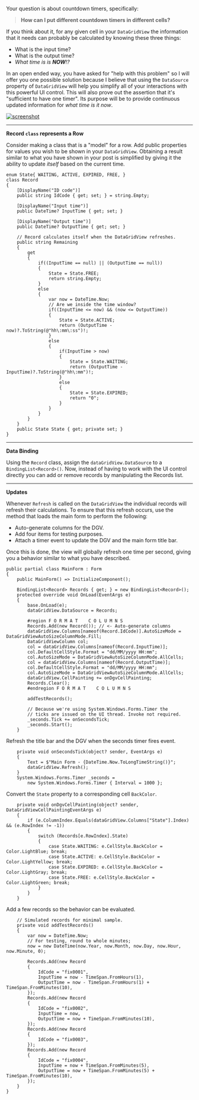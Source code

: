 Your question is about countdown timers, specifically:
>**How can I put different countdown timers in different cells?**

If you think about it, for any given cell in your `DataGridView` the information that it needs can probably be calculated by knowing these three things:
- What is the input time?
- What is the output time?
- _What time is is **NOW**!?_

In an open ended way, you have asked for "help with this problem" so I will offer you one possible solution because I believe that using the `DataSource` property of `DataGridView` will help you simplify all of your interactions with this powerful UI control. This will also prove out the assertion that it's "sufficient to have one timer". Its purpose will be to provide continuous updated information for _what time is it now_.  

[![screenshot][1]][1]

***
**Record `class` represents a Row**

Consider making a class that is a "model" for a row. Add public properties for values you wish to be shown in your `DataGridView`. Obtaining a result similar to what you have shown in your post is simplified by giving it the ability to update _itself_ based on the current time.

    enum State{ WAITING, ACTIVE, EXPIRED, FREE, }
    class Record
    {
        [DisplayName("ID code")]
        public string IdCode { get; set; } = string.Empty;

        [DisplayName("Input time")]
        public DateTime? InputTime { get; set; }

        [DisplayName("Output time")]
        public DateTime? OutputTime { get; set; }

        // Record calculates itself when the DataGridView refreshes.
        public string Remaining
        {
            get
            {
                if((InputTime == null) || (OutputTime == null))
                {
                    State = State.FREE;
                    return string.Empty;
                }
                else
                {
                    var now = DateTime.Now;
                    // Are we inside the time window?
                    if((InputTime <= now) && (now <= OutputTime))
                    {
                        State = State.ACTIVE;
                        return (OutputTime - now)?.ToString(@"hh\:mm\:ss")!;
                    }
                    else
                    {
                        if(InputTime > now)
                        {
                            State = State.WAITING;
                            return (OutputTime - InputTime)?.ToString(@"hh\:mm")!;
                        }
                        else
                        {
                            State = State.EXPIRED;
                            return "0";
                        }
                    }
                }
            }
        }
        public State State { get; private set; }
    }

***
**Data Binding**

Using the `Record` class, assign the `dataGridView.DataSource` to a `BindingList<Record>()`. Now, instead of having to work with the UI control directly you can add or remove records by manipulating the Records list.

***
**Updates**

Whenever `Refresh` is called on the `DataGridView` the individual records will refresh their calculations. To ensure that this refresh occurs, use the method that loads the main form to perform the following:

- Auto-generate columns for the DGV.
- Add four items for testing purposes.
- Attach a timer event to update the DGV and the main form title bar.

Once this is done, the view will globally refresh one time per second, giving you a behavior similar to what you have described.

    public partial class MainForm : Form
    {
        public MainForm() => InitializeComponent();

        BindingList<Record> Records { get; } = new BindingList<Record>();
        protected override void OnLoad(EventArgs e)
        {
            base.OnLoad(e);
            dataGridView.DataSource = Records;

            #region F O R M A T    C O L U M N S
            Records.Add(new Record()); // <- Auto-generate columns
            dataGridView.Columns[nameof(Record.IdCode)].AutoSizeMode = DataGridViewAutoSizeColumnMode.Fill;
            DataGridViewColumn col;
            col = dataGridView.Columns[nameof(Record.InputTime)];
            col.DefaultCellStyle.Format = "dd/MM/yyyy HH:mm";
            col.AutoSizeMode = DataGridViewAutoSizeColumnMode.AllCells;
            col = dataGridView.Columns[nameof(Record.OutputTime)];
            col.DefaultCellStyle.Format = "dd/MM/yyyy HH:mm";
            col.AutoSizeMode = DataGridViewAutoSizeColumnMode.AllCells;
            dataGridView.CellPainting += onDgvCellPainting;
            Records.Clear();
            #endregion F O R M A T    C O L U M N S

            addTestRecords();

            // Because we're using System.Windows.Forms.Timer the
            // ticks are issued on the UI thread. Invoke not required.
            _seconds.Tick += onSecondsTick;
            _seconds.Start();
        }

Refresh the title bar and the DGV when the seconds timer fires event.

        private void onSecondsTick(object? sender, EventArgs e)
        {
            Text = $"Main Form - {DateTime.Now.ToLongTimeString()}";
            dataGridView.Refresh();
        }
        System.Windows.Forms.Timer _seconds = 
            new System.Windows.Forms.Timer { Interval = 1000 };


Convert the `State` property to a corresponding cell `BackColor`.

        private void onDgvCellPainting(object? sender, DataGridViewCellPaintingEventArgs e)
        {
            if (e.ColumnIndex.Equals(dataGridView.Columns["State"].Index) && (e.RowIndex != -1))
            {
                switch (Records[e.RowIndex].State)
                {
                    case State.WAITING: e.CellStyle.BackColor = Color.LightBlue; break;
                    case State.ACTIVE: e.CellStyle.BackColor = Color.LightYellow; break;
                    case State.EXPIRED: e.CellStyle.BackColor = Color.LightGray; break;
                    case State.FREE: e.CellStyle.BackColor = Color.LightGreen; break;
                }
            }
        }

Add a few records so the behavior can be evaluated.

        // Simulated records for minimal sample.
        private void addTestRecords()
        {
            var now = DateTime.Now;
            // For testing, round to whole minutes;
            now = new DateTime(now.Year, now.Month, now.Day, now.Hour, now.Minute, 0);

            Records.Add(new Record
            {
                IdCode = "fix0001",
                InputTime = now - TimeSpan.FromHours(1),
                OutputTime = now - TimeSpan.FromHours(1) + TimeSpan.FromMinutes(10),
            });
            Records.Add(new Record
            {
                IdCode = "fix0002",
                InputTime = now,
                OutputTime = now + TimeSpan.FromMinutes(10),
            });
            Records.Add(new Record
            {
                IdCode = "fix0003",
            });
            Records.Add(new Record
            {
                IdCode = "fix0004",
                InputTime = now + TimeSpan.FromMinutes(5),
                OutputTime = now + TimeSpan.FromMinutes(5) + TimeSpan.FromMinutes(10),
            });
        }
    }


  [1]: https://i.stack.imgur.com/stuCx.png